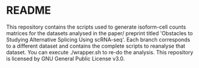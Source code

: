 # README

This repository contains the scripts used to generate isoform-cell counts matrices for the datasets analysed in the paper/ preprint titled 'Obstacles to Studying Alternative Splicing Using scRNA-seq'. Each branch corresponds to a different dataset and contains the complete scripts to reanalyse that dataset. You can execute ./wrapper.sh to re-do the analysis. This repository is licensed by GNU General Public License v3.0.
